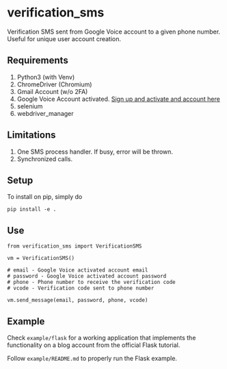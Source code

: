 # verification_sms
Verification SMS sent from Google Voice account to a given phone number. Useful for unique user account creation.

## Requirements
1. Python3 (with Venv)
2. ChromeDriver (Chromium)
3. Gmail Account (w/o 2FA)
4. Google Voice Account activated. [Sign up and activate and account here](https://voice.google.com/)
5. selenium
6. webdriver_manager


## Limitations
1. One SMS process handler. If busy, error will be thrown.
2. Synchronized calls.

## Setup

To install on pip, simply do 
```
pip install -e .
```

## Use
```
from verification_sms import VerificationSMS

vm = VerificationSMS()

# email - Google Voice activated account email
# password - Google Voice activated account password
# phone - Phone number to receive the verification code
# vcode - Verification code sent to phone number

vm.send_message(email, password, phone, vcode)
```

## Example
Check `example/flask` for a working application that implements the functionality on a blog account from the official Flask tutorial.

Follow `example/README.md` to properly run the Flask example.